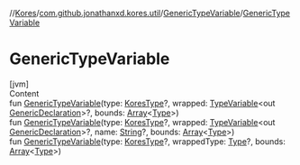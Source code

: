 //[Kores](../../index.md)/[com.github.jonathanxd.kores.util](../index.md)/[GenericTypeVariable](index.md)/[GenericTypeVariable](-generic-type-variable.md)



# GenericTypeVariable  
[jvm]  
Content  
fun [GenericTypeVariable](-generic-type-variable.md)(type: [KoresType](../../com.github.jonathanxd.kores.type/-kores-type/index.md)?, wrapped: [TypeVariable](https://docs.oracle.com/javase/8/docs/api/java/lang/reflect/TypeVariable.html)<out [GenericDeclaration](https://docs.oracle.com/javase/8/docs/api/java/lang/reflect/GenericDeclaration.html)>?, bounds: [Array](https://kotlinlang.org/api/latest/jvm/stdlib/kotlin/-array/index.html)<[Type](https://docs.oracle.com/javase/8/docs/api/java/lang/reflect/Type.html)>)  
fun [GenericTypeVariable](-generic-type-variable.md)(type: [KoresType](../../com.github.jonathanxd.kores.type/-kores-type/index.md)?, wrapped: [TypeVariable](https://docs.oracle.com/javase/8/docs/api/java/lang/reflect/TypeVariable.html)<out [GenericDeclaration](https://docs.oracle.com/javase/8/docs/api/java/lang/reflect/GenericDeclaration.html)>?, name: [String](https://kotlinlang.org/api/latest/jvm/stdlib/kotlin/-string/index.html)?, bounds: [Array](https://kotlinlang.org/api/latest/jvm/stdlib/kotlin/-array/index.html)<[Type](https://docs.oracle.com/javase/8/docs/api/java/lang/reflect/Type.html)>)  
fun [GenericTypeVariable](-generic-type-variable.md)(type: [KoresType](../../com.github.jonathanxd.kores.type/-kores-type/index.md)?, wrappedType: [Type](https://docs.oracle.com/javase/8/docs/api/java/lang/reflect/Type.html)?, bounds: [Array](https://kotlinlang.org/api/latest/jvm/stdlib/kotlin/-array/index.html)<[Type](https://docs.oracle.com/javase/8/docs/api/java/lang/reflect/Type.html)>)  



